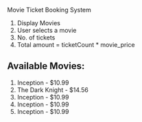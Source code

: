 Movie Ticket Booking System

1. Display Movies
2. User selects a movie
3. No. of tickets 
4. Total amount = ticketCount * movie_price



Available Movies:
-------------------
1. Inception - $10.99
2. The Dark Knight - $14.56
3. Inception - $10.99
4. Inception - $10.99
5. Inception - $10.99 